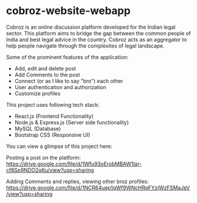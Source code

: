 # cobroz-website-webapp
 Cobroz is an online discussion platform developed for the Indian legal sector. This platform aims to bridge the gap between the common people of India and best legal advice in the country. Cobroz acts as an aggregator to help people navigate through the complexites of legal landscape.

Some of the prominent features of the application:
* Add, edit and delete post
* Add Comments to the post
* Connect (or as I like to say "bro") each other
* User authentication and authorization
* Customize profiles

This project uses following tech stack:
* React.js (Frontend Functionality)
* Node.js & Express.js (Server side functionality)
* MySQL (Database)
* Bootstrap CSS (Responsive UI)


You can view a glimpse of this project here: 

Posting a post on the platform: https://drive.google.com/file/d/1Wfu93oErobMBAW1lar-cf8Sp9NDO2q6u/view?usp=sharing

Adding Comments and replies, viewing other broz profiles: https://drive.google.com/file/d/1NCR64uep1qWf9WNcHRqFYzjWzFSMaJeV/view?usp=sharing 
